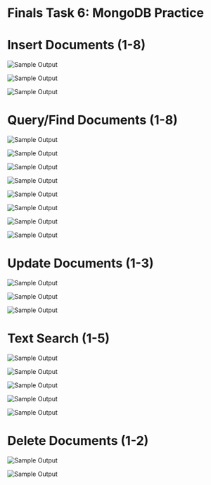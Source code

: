 # Finals Task 6: MongoDB Practice
# Insert Documents (1-8)
  
![Sample Output](images/insert(1).png)
  
![Sample Output](images/insert(2).png)
  
![Sample Output](images/insert(3).png)

# Query/Find Documents (1-8)
  
![Sample Output](images/find.png)
  
![Sample Output](images/find(2).png)
  
![Sample Output](images/find(3).png)

![Sample Output](images/quentin.png)

![Sample Output](images/bradd.png)

![Sample Output](images/hobbit.png)

![Sample Output](images/90s.png)

![Sample Output](images/2010.png)

# Update Documents (1-3)

![Sample Output](images/uodate(1).png)

![Sample Output](images/update(2).png)

![Sample Output](images/update(3).png)

# Text Search (1-5)

![Sample Output](images/synopsis(1).png)

![Sample Output](images/synopsis(2).png)

![Sample Output](images/synopsis(3).png)

![Sample Output](images/synopsis(4).png)

![Sample Output](images/synopsis(5).png)

# Delete Documents (1-2)

![Sample Output](images/delete(1).png)

![Sample Output](images/delete(2).png)





